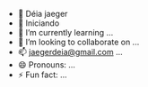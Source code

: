  - 👋 Déia jaeger
- 👀 Iniciando 
- 🌱 I’m currently learning ...
- 💞️ I’m looking to collaborate on ...
- 📫 jaegerdeia@gmail.com ...
- 😄 Pronouns: ...
- ⚡ Fun fact: ...

<!---
jaegerdeia/jaegerdeia is a ✨ special ✨ repository because its `README.md` (this file) appears on your GitHub profile.
You can click the Preview link to take a look at your changes.
--->
